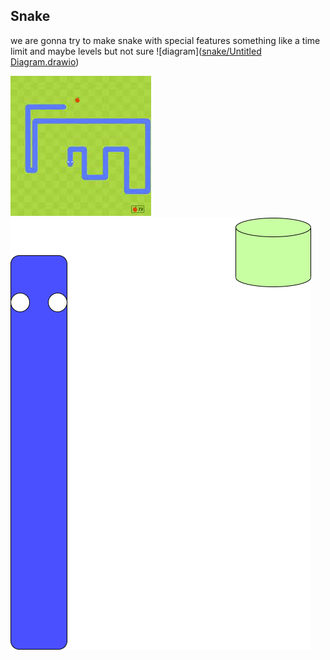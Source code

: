 ## Snake
we are gonna try to make snake with special features something like a time limit and maybe levels but not sure
![diagram]([snake/Untitled Diagram.drawio](https://github.com/banananabusiness/project/blob/89714a4ad2c5b8aed0ee5f1ee4a247ebaa4bb656/snake/Untitled%20Diagram.drawio))

![snake](https://github.com/banananabusiness/project/blob/main/Images/Snake.png)
![snake](https://github.com/banananabusiness/project/blob/main/Images/Untitled%20Diagram.drawio.png)
